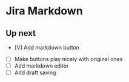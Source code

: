 # Jira Markdown

## Up next
- [V] Add markdown button
- [ ] Make buttons play nicely with original ones
- [ ] Add markdown editor
- [ ] Add draft saving
